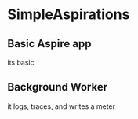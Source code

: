 # SimpleAspirations

## Basic Aspire app
its basic

## Background Worker
it logs, traces, and writes a meter